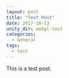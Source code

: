 ```yaml
---
layout: post
title: "Test Post"
date: 2017-10-13
unity_dir: webgl-test
categories:
  - General
tags:
  - test
---
```


This is a test post.

